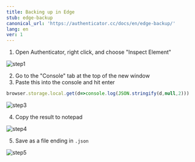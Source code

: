```yaml
---
title: Backing up in Edge
stub: edge-backup
canonical_url: 'https://authenticator.cc/docs/en/edge-backup/'
lang: en
ver: 1
---
```


1. Open Authenticator, right click, and choose "Inspect Element"

![step1](https://raw.githubusercontent.com/wiki/Authenticator-Extension/Authenticator/edge-backup-screenshots/step1.PNG)

2. Go to the "Console" tab at the top of the new window
3. Paste this into the console and hit enter
```javascript
browser.storage.local.get(d=>console.log(JSON.stringify(d,null,2)))
```

![step3](https://raw.githubusercontent.com/wiki/Authenticator-Extension/Authenticator/edge-backup-screenshots/step3.PNG)

4. Copy the result to notepad

![step4](https://raw.githubusercontent.com/wiki/Authenticator-Extension/Authenticator/edge-backup-screenshots/step4.PNG)

5. Save as a file ending in `.json`

![step5](https://raw.githubusercontent.com/wiki/Authenticator-Extension/Authenticator/edge-backup-screenshots/step5.PNG)